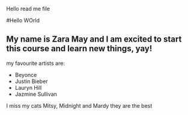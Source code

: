 Hello read me file 

#Hello WOrld

## My name is Zara May and I am excited to start this course and learn new things, yay!

my favourite artists are:

- Beyonce
- Justin Bieber 
- Lauryn Hill
- Jazmine Sullivan

I miss my cats Mitsy, Midnight and Mardy they are the best
